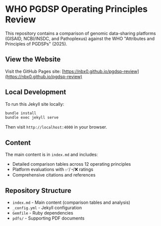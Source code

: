 # WHO PGDSP Operating Principles Review

This repository contains a comparison of genomic data-sharing platforms (GISAID, NCBI/INSDC, and Pathoplexus) against the WHO "Attributes and Principles of PGDSPs" (2025).

## View the Website

Visit the GitHub Pages site: [https://nbx0.github.io/pgdsp-review](https://nbx0.github.io/pgdsp-review)

## Local Development

To run this Jekyll site locally:

```bash
bundle install
bundle exec jekyll serve
```

Then visit `http://localhost:4000` in your browser.

## Content

The main content is in `index.md` and includes:
- Detailed comparison tables across 12 operating principles
- Platform evaluations with ✅/◔/❌ ratings
- Comprehensive citations and references

## Repository Structure

- `index.md` - Main content (comparison tables and analysis)
- `_config.yml` - Jekyll configuration
- `Gemfile` - Ruby dependencies
- `pdfs/` - Supporting PDF documents